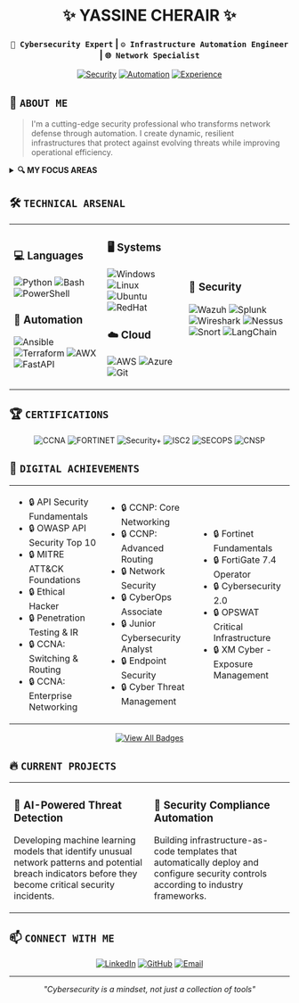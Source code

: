 <div align="center">
  
# ✨ YASSINE CHERAIR ✨

### `🔐 Cybersecurity Expert` | `⚙️ Infrastructure Automation Engineer` | `🌐 Network Specialist`

[![Security](https://img.shields.io/badge/SECURITY-EXPERT-FF0000?style=for-the-badge&logo=shield&logoColor=white)](https://github.com/YassineCherair)
[![Automation](https://img.shields.io/badge/AUTOMATION-WIZARD-0099FF?style=for-the-badge&logo=ansible&logoColor=white)](https://github.com/YassineCherair)
[![Experience](https://img.shields.io/badge/EXPERIENCE-2_YEARS-22BB33?style=for-the-badge&logo=clock&logoColor=white)](https://github.com/YassineCherair)

</div>

## 🧠 `ABOUT ME`

> I'm a cutting-edge security professional who transforms network defense through automation. I create dynamic, resilient infrastructures that protect against evolving threats while improving operational efficiency.

<details>
<summary><b>🔍 MY FOCUS AREAS</b></summary>
<br>

- **🛡️ Network Security Architecture**
- **🤖 Security Automation & Orchestration**
- **🔄 Continuous Compliance Monitoring**
- **☁️ Secure Cloud Infrastructure**
- **🧪 Vulnerability Assessment & Penetration Testing**

</details>

## 🛠️ `TECHNICAL ARSENAL`

<table>
<tr>
<td>

### 💻 Languages
![Python](https://img.shields.io/badge/PYTHON-3776AB?style=flat-square&logo=python&logoColor=white)
![Bash](https://img.shields.io/badge/BASH-4EAA25?style=flat-square&logo=gnu-bash&logoColor=white)
![PowerShell](https://img.shields.io/badge/POWERSHELL-5391FE?style=flat-square&logo=powershell&logoColor=white)

### 🤖 Automation
![Ansible](https://img.shields.io/badge/ANSIBLE-EE0000?style=flat-square&logo=ansible&logoColor=white)
![Terraform](https://img.shields.io/badge/TERRAFORM-7B42BC?style=flat-square&logo=terraform&logoColor=white)
![AWX](https://img.shields.io/badge/AWX-FF0000?style=flat-square&logoColor=white)
![FastAPI](https://img.shields.io/badge/FASTAPI-009688?style=flat-square&logo=fastapi&logoColor=white)

</td>
<td>

### 🖥️ Systems
![Windows](https://img.shields.io/badge/WINDOWS-0078D6?style=flat-square&logo=windows&logoColor=white)
![Linux](https://img.shields.io/badge/LINUX-FCC624?style=flat-square&logo=linux&logoColor=black)
![Ubuntu](https://img.shields.io/badge/UBUNTU-E95420?style=flat-square&logo=ubuntu&logoColor=white)
![RedHat](https://img.shields.io/badge/REDHAT-EE0000?style=flat-square&logo=red-hat&logoColor=white)

### ☁️ Cloud
![AWS](https://img.shields.io/badge/AWS-232F3E?style=flat-square&logo=amazon-aws&logoColor=white)
![Azure](https://img.shields.io/badge/AZURE-0089D6?style=flat-square&logo=microsoft-azure&logoColor=white)
![Git](https://img.shields.io/badge/GIT-F05032?style=flat-square&logo=git&logoColor=white)

</td>
<td>

### 🔐 Security
![Wazuh](https://img.shields.io/badge/WAZUH-1A73E8?style=flat-square&logoColor=white)
![Splunk](https://img.shields.io/badge/SPLUNK-000000?style=flat-square&logo=splunk&logoColor=white)
![Wireshark](https://img.shields.io/badge/WIRESHARK-1679A7?style=flat-square&logo=wireshark&logoColor=white)
![Nessus](https://img.shields.io/badge/NESSUS-009933?style=flat-square&logoColor=white)
![Snort](https://img.shields.io/badge/SNORT-FF7F00?style=flat-square&logoColor=white)
![LangChain](https://img.shields.io/badge/LANGCHAIN-3178C6?style=flat-square&logoColor=white)

</td>
</tr>
</table>

## 🏆 `CERTIFICATIONS`

<div align="center">

![CCNA](https://img.shields.io/badge/CISCO-CCNA-00BCEB?style=for-the-badge&logo=cisco&logoColor=white)
![FORTINET](https://img.shields.io/badge/FORTINET-CERTIFIED_ASSOCIATE-EE3124?style=for-the-badge&logo=fortinet&logoColor=white)
![Security+](https://img.shields.io/badge/COMPTIA-SECURITY+-FF0000?style=for-the-badge&logo=comptia&logoColor=white)
![ISC2](https://img.shields.io/badge/ISC²-CERTIFIED_CYBERSECURITY-5F5F5F?style=for-the-badge&logoColor=white)
![SECOPS](https://img.shields.io/badge/SECOPS-APPSEC_PRACTITIONER-00B2A9?style=for-the-badge&logoColor=white)
![CNSP](https://img.shields.io/badge/SECOPS-CNSP-FF6B6B?style=for-the-badge&logoColor=white)

</div>

## 🥇 `DIGITAL ACHIEVEMENTS`

<div align="center">

<table>
<tr>
<td>

- 🔒 API Security Fundamentals
- 🔒 OWASP API Security Top 10
- 🔒 MITRE ATT&CK Foundations
- 🔒 Ethical Hacker
- 🔒 Penetration Testing & IR
- 🔒 CCNA: Switching & Routing
- 🔒 CCNA: Enterprise Networking

</td>
<td>

- 🔒 CCNP: Core Networking
- 🔒 CCNP: Advanced Routing
- 🔒 Network Security
- 🔒 CyberOps Associate
- 🔒 Junior Cybersecurity Analyst
- 🔒 Endpoint Security
- 🔒 Cyber Threat Management

</td>
<td>

- 🔒 Fortinet Fundamentals
- 🔒 FortiGate 7.4 Operator
- 🔒 Cybersecurity 2.0
- 🔒 OPSWAT Critical Infrastructure
- 🔒 XM Cyber - Exposure Management

</td>
</tr>
</table>

[![View All Badges](https://img.shields.io/badge/VIEW_ALL_BADGES_ON_CREDLY-4285F4?style=for-the-badge&logo=credly&logoColor=white)](https://www.credly.com/users/yassine-cherair)

</div>

## 🔥 `CURRENT PROJECTS`

<table>
<tr>
<td width="50%">

### 🤖 AI-Powered Threat Detection
Developing machine learning models that identify unusual network patterns and potential breach indicators before they become critical security incidents.

</td>
<td width="50%">

### 🔄 Security Compliance Automation
Building infrastructure-as-code templates that automatically deploy and configure security controls according to industry frameworks.

</td>
</tr>
</table>

## 📫 `CONNECT WITH ME`

<div align="center">

[![LinkedIn](https://img.shields.io/badge/LINKEDIN-0A66C2?style=for-the-badge&logo=linkedin&logoColor=white)](https://linkedin.com/in/yourprofile)
[![GitHub](https://img.shields.io/badge/GITHUB-181717?style=for-the-badge&logo=github&logoColor=white)](https://github.com/YassineCherair)
[![Email](https://img.shields.io/badge/EMAIL-EA4335?style=for-the-badge&logo=gmail&logoColor=white)](mailto:your.email@example.com)

</div>

<div align="center">

---

<i>"Cybersecurity is a mindset, not just a collection of tools"</i>

</div>
